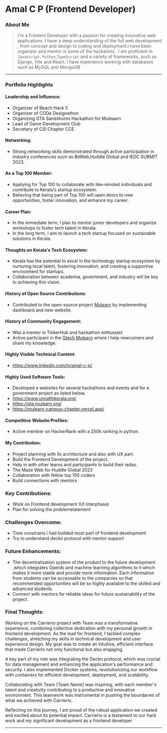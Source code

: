 # Amal C P (Frontend Developer)

### About Me

> I'm a Frontent Developer with a passion for creating innovative web applications. I have a deep understanding of the full web development , from concept and design to coding and deployment.I have been organizer and mentor in some of the hackatons . I am proficient in `Javascript`, `Python`,`TypeScript` and a variety of frameworks, such as Django, Vite and React. I have experience working with databases such as MySQL and MongoDB

---

### Portfolio Highlights

#### Leadership and Influence:

- Organizer of Beach Hack 5
- Organizer of CODe Designathon
- Organizing GTA Sandshores Hackathon for Muleaarn
- Lead of Game Development Club
- Secretary of CSI Chapter CCE

#### Networking:

- Strong networking skills demonstrated through active participation in industry conferences such as BeWeb,Huddle Global and IEDC SUBMIT 2023.


#### As a Top 100 Member:

- Applying for Top 100 to collaborate with like-minded individuals and contribute to Kerala's startup ecosystem.
- Believing that being part of Top 100 will open doors to new opportunities, foster innovation, and enhance my career.

#### Career Plan:

- In the immediate term, I plan to mentor junior developers and organize workshops to foster tech talent in Kerala.
- In the long term, I aim to launch a tech startup focused on sustainable solutions in Kerala.

#### Thoughts on Kerala's Tech Ecosystem:

- Kerala has the potential to excel in the technology startup ecosystem by nurturing local talent, fostering innovation, and creating a supportive environment for startups.
- Collaboration between academia, government, and industry will be key to achieving this vision.

#### History of Open Source Contributions:

- Contributed to the open-source project [Mulearn](https://github.com/gtech-mulearn/mulearn) by implementing dashboard and new website.


#### History of Community Engagement:

- Was a mentor in TinkerHub and hackathon enthusiast
- Active participant in the [Gtech Mulearn](https://discord.gg/tech-community) where I help newcomers and share my knowledge.

#### Highly Visible Technical Content:

- https://www.linkedin.com/in/amal-c-p/

#### Highly Used Software Tools:

- Developed a websites for several hackathons and events and for a government project as listed below.
- https://www.unnathikerala.org/
- https://gta.mulearn.org/
- https://mulearn-campus-chapter.vercel.app/

#### Competitive Website Profiles:

- Active member on HackerRank with a 250k ranking in python.


#### My Contribution:

- Project planning with its architecture and also with UX part.
- Build the Frontend Development of the project.
- Help in with other teams and participants to build their iedas.
- The Maze Web for Huddle Global 2023
- Collaboration with fellow top 100 coders
- Build connections with mentors

### Key Contributions:
- Work on Frontend development (UI Interphase)
- Plan for solving the problemstatement

### Challenges Overcome:

- Time constrains i had builded most part of frontend development
- Try to understand deckn protocol with mentor support

### Future Enhancements:

- The decentralisation system of the product to the future development ,which integrates OpenAi and machine learning algorithms to it which makes it more stable and provide more information. Each information from students can be accessable to the companies so that recommended opportunities will be so highly available to the skilled and advanced students.
- Connect with mentors for reliable ideas for future sustainability of the project.

### Final Thoughts:

Working on the Carrierio project with Team was a transformative experience, combining collective dedication with my personal growth in frontend development. As the lead for frontend, I tackled complex challenges, stretching my skills in technical development and user experience design. My goal was to create an intuitive, efficient interface that made Carrierio not only functional but also engaging.

A key part of my role was integrating the Deckn protocol, which was crucial for data management and enhancing the application's performance and security. I also implemented Docker systems, revolutionizing our workflow with containers for efficient development, deployment, and scalability.

Collaborating with Team [Team Name] was inspiring, with each member's talent and creativity contributing to a productive and innovative environment. This teamwork was instrumental in pushing the boundaries of what we achieved with Carrierio.

Reflecting on this journey, I am proud of the robust application we created and excited about its potential impact. Carrierio is a testament to our hard work and my significant development as a frontend developer

---
